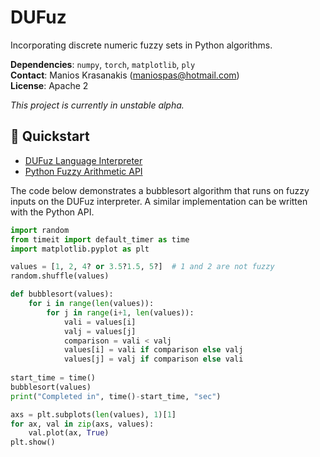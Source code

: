 # DUFuz
Incorporating discrete numeric fuzzy sets in Python algorithms.

**Dependencies**: `numpy`, `torch`, `matplotlib`, `ply`<br>
**Contact**: Manios Krasanakis (maniospas@hotmail.com)<br>
**License**: Apache 2

*This project is currently in unstable alpha.*


## :rocket: Quickstart
* [DUFuz Language Interpreter](docs/language.md)
* [Python Fuzzy Arithmetic API](docs/api.md)

The code below demonstrates a bubblesort algorithm that runs on
fuzzy inputs on the DUFuz interpreter.
A similar implementation can be written with the Python API.

```python
import random
from timeit import default_timer as time
import matplotlib.pyplot as plt

values = [1, 2, 4? or 3.5?1.5, 5?]  # 1 and 2 are not fuzzy
random.shuffle(values)

def bubblesort(values):
    for i in range(len(values)):
        for j in range(i+1, len(values)):
            vali = values[i]
            valj = values[j]
            comparison = vali < valj
            values[i] = vali if comparison else valj
            values[j] = valj if comparison else vali
            
start_time = time()
bubblesort(values)
print("Completed in", time()-start_time, "sec")

axs = plt.subplots(len(values), 1)[1]
for ax, val in zip(axs, values):
    val.plot(ax, True)
plt.show()
```
